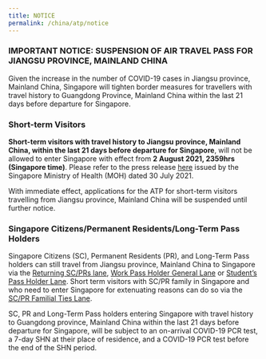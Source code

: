 ```yaml
---
title: NOTICE
permalink: /china/atp/notice
---
```

### IMPORTANT NOTICE: SUSPENSION OF AIR TRAVEL PASS FOR JIANGSU PROVINCE, MAINLAND CHINA

Given the increase in the number of COVID-19 cases in Jiangsu province, Mainland China, Singapore will tighten border measures for travellers with travel history to Guangdong Province, Mainland China within the last 21 days before departure for Singapore.

### Short-term Visitors

**Short-term visitors with travel history to Jiangsu province, Mainland China, within the last 21 days before departure for Singapore**, will not be allowed to enter Singapore with effect from **2 August 2021, 2359hrs (Singapore time)**. Please refer to the press release <a href="https://www.moh.gov.sg/news-highlights/details/updates-on-border-measures-for-travellers-from-guangdong-province-mainland-china">here</a> issued by the Singapore Ministry of Health (MOH) dated 30 July 2021.
	
With immediate effect, applications for the ATP for short-term visitors travelling from Jiangsu province, Mainland China will be suspended until further notice.

### Singapore Citizens/Permanent Residents/Long-Term Pass Holders
	
Singapore Citizens (SC), Permanent Residents (PR), and Long-Term Pass holders can still travel from Jiangsu province, Mainland China to Singapore via the [Returning SC/PRs lane](/sc-pr/overview), [Work Pass Holder General Lane](/wphl/overview) or [Student’s Pass Holder Lane](/stpl/requirements-and-process). Short term visitors with SC/PR family in Singapore and who need to enter Singapore for extenuating reasons can do so via the [SC/PR Familial Ties Lane](/scpr-familial-ties-lane/requirements-and-process). 

SC, PR and Long-Term Pass holders entering Singapore with travel history to Guangdong province, Mainland China within the last 21 days before departure for Singapore, will be subject to an on-arrival COVID-19 PCR test, a 7-day SHN at their place of residence, and a COVID-19 PCR test before the end of the SHN period.